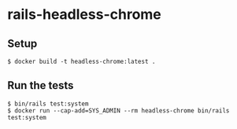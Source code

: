 # rails-headless-chrome


## Setup

    $ docker build -t headless-chrome:latest .

## Run the tests

    $ bin/rails test:system
    $ docker run --cap-add=SYS_ADMIN --rm headless-chrome bin/rails test:system
